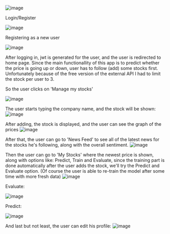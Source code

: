 ![image](https://github.com/user-attachments/assets/a9c4314c-30bc-4fcb-b0bd-53c3169c5f17)

Login/Register

![image](https://github.com/user-attachments/assets/460b22cc-6441-4d16-aaa1-374fb0ccb1ae)

Registering as a new user

![image](https://github.com/user-attachments/assets/25094607-53d4-404b-ac41-779dc0989bb0)

After logging in, jwt is generated for the user, and the user is redirected to home page.
Since the main functionallity of this app is to predict whether the price is going up or down, user has to follow (add) some stocks first. 
Unfortunately because of the free version of the external API I had to limit the stock per user to 3.

So the user clicks on 'Manage my stocks'

![image](https://github.com/user-attachments/assets/4285ee3f-cbc2-491c-8b1c-a9e103d84f4a)

The user starts typing the company name, and the stock will be shown:
![image](https://github.com/user-attachments/assets/953e8a3b-c818-42db-8b67-d2dafd60b3b5)

After adding, the stock is displayed, and the user can see the graph of the prices
![image](https://github.com/user-attachments/assets/3afa935a-a856-49e2-9043-387d8ab99acb)

After that, the user can go to 'News Feed' to see all of the latest news for the stocks he's following, along with the overall sentiment.
![image](https://github.com/user-attachments/assets/5068eb37-996f-4f60-91f2-d02fe0c474d5)

Then the user can go to 'My Stocks' where the newest price is shown, 
along with options like: Predict, Train and Evaluate, since the training part is done automatically after the user adds the stock, 
we'll try the Predict and Evaluate option. (Of course the user is able to re-train the model after some time with more fresh data)
![image](https://github.com/user-attachments/assets/1fc36731-7b26-45e2-b8f6-28e73957a304)


Evaluate:

![image](https://github.com/user-attachments/assets/38e5e461-69b2-4e23-aad7-8fbe8ee9c5f9)


Predict:

![image](https://github.com/user-attachments/assets/876107c4-c681-4239-bdd9-61f87abf765d)

And last but not least, the user can edit his profile:
![image](https://github.com/user-attachments/assets/4202a8af-3be8-4971-8790-78c721d07393)
